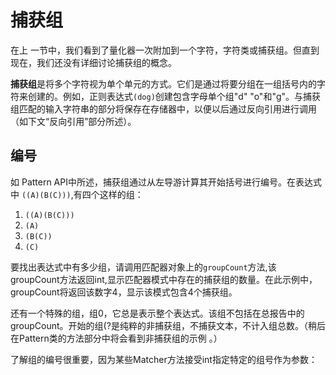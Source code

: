 # 捕获组
在上 一节中，我们看到了量化器一次附加到一个字符，字符类或捕获组。但直到现在，我们还没有详细讨论捕获组的概念。

**捕获组**是将多个字符视为单个单元的方式。它们是通过将要分组在一组括号内的字符来创建的。例如，正则表达式`(dog)`创建包含字母单个组"d" "o"和"g"。与捕获组匹配的输入字符串的部分将保存在存储器中，以便以后通过反向引用进行调用（如下文“反向引用”部分所述）。


## 编号

如 Pattern API中所述，捕获组通过从左导游计算其开始括号进行编号。在表达式中 `((A)(B(C)))`,有四个这样的组：

1. `((A)(B(C)))`
2. `(A)`
3. `(B(C))`
4. `(C)`

要找出表达式中有多少组，请调用匹配器对象上的`groupCount`方法,该groupCount方法返回int,显示匹配器模式中存在的捕获组的数量。在此示例中，groupCount将返回该数字4，显示该模式包含4个捕获组。

还有一个特殊的组，组0，它总是表示整个表达式。该组不包括在总报告中的groupCount。开始的组(?是纯粹的非捕获组，不捕获文本，不计入组总数。（稍后在Pattern类的方法部分中将会看到非捕获组的示例 。）

了解组的编号很重要，因为某些Matcher方法接受int指定特定的组号作为参数：